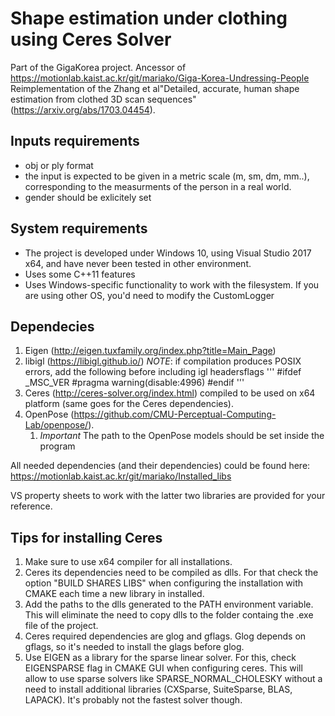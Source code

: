 # Shape estimation under clothing using Ceres Solver
Part of the GigaKorea project. 
Ancessor of https://motionlab.kaist.ac.kr/git/mariako/Giga-Korea-Undressing-People
Reimplementation of the Zhang et al"Detailed, accurate, human shape estimation from clothed 3D scan sequences" (https://arxiv.org/abs/1703.04454).

## Inputs requirements
* obj or ply format
* the input is expected to be given in a metric scale (m, sm, dm, mm..), corresponding to the measurments of the person in a real world.
* gender should be exlicitely set

## System requirements
* The project is developed under Windows 10, using Visual Studio 2017 x64, and have never been tested in other environment.
* Uses some C++11 features
* Uses Windows-specific functionality to work with the filesystem. If you are using other OS, you'd need to modify the CustomLogger

## Dependecies
1. Eigen (http://eigen.tuxfamily.org/index.php?title=Main_Page)
1. libigl (https://libigl.github.io/)
*NOTE*: if compilation produces POSIX errors, add the following before including igl headersflags
'''
#ifdef _MSC_VER
#pragma warning(disable:4996)
#endif
'''
1. Ceres (http://ceres-solver.org/index.html) compiled to be used on x64 platform (same goes for the Ceres dependencies).
1. OpenPose (https://github.com/CMU-Perceptual-Computing-Lab/openpose/). 
	1. *Important* The path to the OpenPose models should be set inside the program

All needed dependencies (and their dependencies) could be found here: https://motionlab.kaist.ac.kr/git/mariako/Installed_libs

VS property sheets to work with the latter two libraries are provided for your reference.

## Tips for installing Ceres
1. Make sure to use x64 compiler for all installations.
1. Ceres its dependencies need to be compiled as dlls. For that check the option "BUILD SHARES LIBS" when configuring the installation with CMAKE each time a new library in installed. 
1. Add the paths to the dlls generated to the PATH environment variable. This will eliminate the need to copy dlls to the folder containg the .exe file of the project.
1. Ceres required dependencies are glog and gflags. Glog depends on gflags, so it's needed to install the glags before glog.
1. Use EIGEN as a library for the sparse linear solver. For this, check EIGENSPARSE flag in CMAKE GUI when configuring ceres. This will allow to use sparse solvers like SPARSE_NORMAL_CHOLESKY without a need to install additional libraries (CXSparse, SuiteSparse, BLAS, LAPACK). It's probably not the fastest solver though. 

